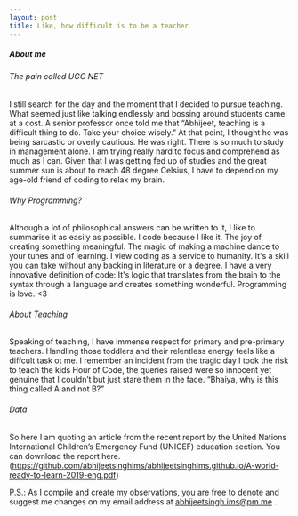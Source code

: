 ```yaml
---
layout: post
title: Like, how difficult is to be a teacher 
---
```


##### About me
###### The pain called UGC NET 
I still search for the day and the moment that I decided to pursue teaching. What seemed just like talking endlessly and bossing around students came at a cost. A senior professor once told me that “Abhijeet, teaching is a difficult thing to do. Take your choice wisely.” At that point, I thought he was being sarcastic or overly cautious. He was right. There is so much to study in management alone. I am trying really hard to focus and comprehend as much as I can. 
Given that I was getting fed up of studies and the great summer sun is about to reach 48 degree Celsius, I have to depend on my age-old friend of coding to relax my brain. 

###### Why Programming?
Although a lot of philosophical answers can be written to it, I like to summarise it as easily as possible. I code because I like it. The joy of creating something meaningful. The magic of making a machine dance to your tunes and of learning. I view coding as a service to humanity. It's a skill you can take without any backing in literature or a degree. I have a very innovative definition of code: It's logic that translates from the brain to the syntax through a language and creates something wonderful. Programming is love. <3

###### About Teaching 
Speaking of teaching, I have immense respect for primary and pre-primary teachers. Handling those toddlers and their relentless energy feels like a diffcult task ot me. I remember an incident from the tragic day I took the risk to teach the kids Hour of Code, the queries raised were so innocent yet genuine that I couldn’t but just stare them in the face. “Bhaiya, why is this thing called A and not B?”   

###### Data 
So here I am quoting an article from the recent report by the United Nations International Children’s Emergency Fund (UNICEF) education section. You can download the report here.(https://github.com/abhijeetsinghims/abhijeetsinghims.github.io/A-world-ready-to-learn-2019-eng.pdf)
 

P.S.: As I compile and create my observations, you are free to denote and suggest me changes on my email address at abhijeetsingh.ims@pm.me . 

